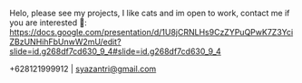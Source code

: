 Helo, please see my projects, I like cats and im open to work, contact me if you are interested 🥺: https://docs.google.com/presentation/d/1U8jCRNLHs9CzZYPuQPwK7Z3YciZBzUNHihFbUnwW2mU/edit?slide=id.g268df7cd630_9_4#slide=id.g268df7cd630_9_4

+628121999912 | syazantri@gmail.com
